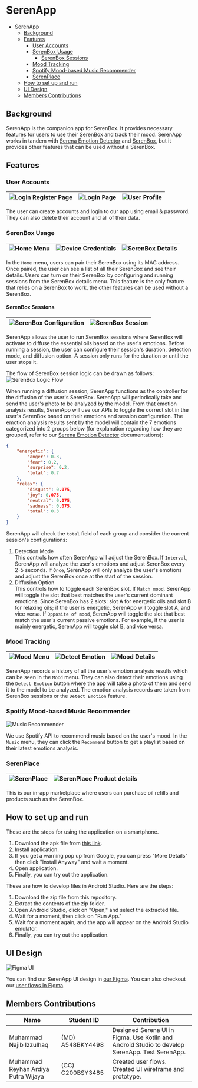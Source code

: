 # SerenApp

- [SerenApp](#serenapp)
  - [Background](#background)
  - [Features](#features)
    - [User Accounts](#user-accounts)
    - [SerenBox Usage](#serenbox-usage)
      - [SerenBox Sessions](#serenbox-sessions)
    - [Mood Tracking](#mood-tracking)
    - [Spotify Mood-based Music Recommender](#spotify-mood-based-music-recommender)
    - [SerenPlace](#serenplace)
  - [How to set up and run](#how-to-set-up-and-run)
  - [UI Design](#ui-design)
  - [Members Contributions](#members-contributions)

## Background

SerenApp is the companion app for SerenBox. It provides necessary features for users to use their SerenBox and track their mood.
SerenApp works in tandem with [Serena Emotion Detector](https://github.com/Serena-Smart-Home-Smart-Wellbeing/serena-emotion-detector) and [SerenBox](https://github.com/Serena-Smart-Home-Smart-Wellbeing/serena-backend),
but it provides other features that can be used without a SerenBox.

## Features

### User Accounts

| ![Login Register Page](<demo/images/Login Register Page.png>) | ![Login Page](<demo/images/Login Page.png>) | ![User Profile](<demo/images/User Profile.png>)
| :-------------------------------------------------------------: | :-----------------------------------------: | :-------------------------------------------: |

The user can create accounts and login to our app using email & password. They can also
delete their account and all of their data.

### SerenBox Usage

| ![Home Menu](<demo/images/Home Menu.png>) | ![Device Credentials](<demo/images/Device Credentials.png>)| ![SerenBox Details](<demo/images/SerenBox Details.png>) |
| :----------------------------------------: |  :----------------------------------------: |:-----------------------------------------------------: |

In the `Home` menu, users can pair their SerenBox using its MAC address. Once paired, the user can
see a list of all their SerenBox and see their details. Users can turn on their SerenBox
by configuring and running sessions from the SerenBox details menu. This feature
is the only feature that relies on a SerenBox to work, the other features can be used
without a SerenBox.

#### SerenBox Sessions

| ![SerenBox Configuration](<demo/images/SerenBox Configuration.png>)  | ![SerenBox Session](<demo/images/SerenBox Session.png>) |
| :-----------------------------------------------------: |:-----------------------------------------------------: |

SerenApp allows the user to run SerenBox sessions where SerenBox will activate to diffuse the essential oils based on the user's emotions.
Before running a session, the user can configure their session's duration, detection mode, and diffusion option.
A session only runs for the duration or until the user stops it.

The flow of SerenBox session logic can be drawn as follows:
![SerenBox Logic Flow](<./demo/images/SerenBox Logic Flow.png>)

When running a diffusion session, SerenApp functions as the controller for the diffusion of the user's SerenBox. SerenApp will periodically take and send
the user's photo to be analyzed by the model. From that emotion analysis results, SerenApp will use our APIs to toggle the correct slot in the user's SerenBox based on their emotions and session configuration.
The emotion analysis results sent by the model will contain the 7 emotions categorized into 2 groups below (for explanation regarding
how they are grouped, refer to our [Serena Emotion Detector](https://github.com/Serena-Smart-Home-Smart-Wellbeing/serena-emotion-detector) documentations):

```json
{
    "energetic": {
        "anger": 0.3,
        "fear": 0.2,
        "surprise": 0.2,
        "total": 0.7
    },
    "relax": {
        "disgust": 0.075,
        "joy": 0.075,
        "neutral": 0.075,
        "sadness": 0.075,
        "total": 0.3
    }
}
```

SerenApp will check the `total` field of each group and consider the current session's configurations:

1. Detection Mode  
   This controls how often SerenApp will adjust the SerenBox. If `Interval`, SerenApp will analyze the user's emotions and adjust
   SerenBox every 2-5 seconds. If `Once`, SerenApp will only analyze the user's emotions and adjust the SerenBox once at the start of the session.
2. Diffusion Option  
   This controls how to toggle each SerenBox slot. If `Match mood`, SerenApp will toggle the slot that best matches the user's
   current dominant emotions. Since SerenBox has 2 slots: slot A for energetic oils and slot B for relaxing oils; if the user
   is energetic, SerenApp will toggle slot A, and vice versa. If `Opposite of mood`, SerenApp will toggle the slot that best
   match the user's current passive emotions. For example, if the user is mainly energetic, SerenApp will toggle slot B, and vice versa.

### Mood Tracking

| ![Mood Menu](<demo/images/Mood Menu.png>) | ![Detect Emotion](<demo/images/Detect Emotion.png>) | ![Mood Details](<demo/images/Mood Details.png>) |
| :----------------------------------------------: |:---------------------------------------------------: | :----------------------------------------------: |

SerenApp records a history of all the user's emotion analysis results which can be seen
in the `Mood` menu. They can also detect their emotions using the `Detect Emotion` button
where the app will take a photo of them and send it to the model to be analyzed. The emotion
analysis records are taken from SerenBox sessions or the `Detect Emotion` feature.

### Spotify Mood-based Music Recommender

![Music Recommender](<demo/images/Music Recommender.png>)

We use Spotify API to recommend music based on the user's mood.
In the `Music` menu, they can click the `Recommend` button to get a playlist
based on their latest emotions analysis.

### SerenPlace

| ![SerenPlace](<demo/images/SerenPlace.png>) | ![SerenPlace Product details](<demo/images/SerenPlace Product details.png>) |
| :------------------------------------------: | :--------------------------------------------------------------------------: |

This is our in-app marketplace where users can purchase oil refills and products such as
the SerenBox.

## How to set up and run

These are the steps for using the application on a smartphone.

1. Download the apk file from [this link](https://drive.google.com/drive/folders/1Jr4M0aGxm2_mq6haQafRH213LsgLEl6M?usp=sharing).
2. Install application.
3. If you get a warning pop up from Google, you can press "More Details" then click "Install Anyway" and wait a moment.
4. Open application.
5. Finally, you can try out the application.

These are how to develop files in Android Studio. Here are the steps:

1. Download the zip file from this repository.
2. Extract the contents of the zip folder.
3. Open Android Studio, click on "Open," and select the extracted file.
4. Wait for a moment, then click on "Run App."
5. Wait for a moment again, and the app will appear on the Android Studio emulator.
6. Finally, you can try out the application.

## UI Design

![Figma UI](<demo/images/Figma UI.png>)

You can find our SerenApp UI design in [our Figma](https://www.figma.com/file/7eJ2fFyhpNZMCJ2XAalyCZ/SerenApp-UI?type=design&node-id=4%3A15&mode=design&t=co9Pr4qD6Svtu1Vv-1). You can
also checkout our [user flows in Figma](https://www.figma.com/file/xAC1bh7b1L6UA2HKhs9GCs/User-Flow-Serena?type=whiteboard&t=nloHfc7m7CqoyQLy-1).

## Members Contributions

| Name                    | Student ID       | Contribution                                                                                                                                                                                                                                       |
| ----------------------- | ---------------- | -------------------------------------------------------------------------------------------------------------------------------------------------------------------------------------------------------------------------------------------------- |
| Muhammad Najib Izzulhaq | (MD) A548BKY4498 | Designed Serena UI in Figma. Use Kotlin and Android Studio to develop SerenApp. Test SerenApp. |
|      Muhammad Reyhan Ardiya Putra Wijaya      | (CC) C200BSY3485 | Created user flows. Created UI wireframe and prototype. |
